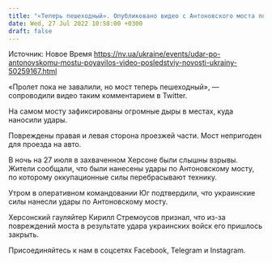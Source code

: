 ```yaml
---
title: "«Теперь пешеходный». Опубликовано видео с Антоновского моста после ночного удара ВСУ"
date: Wed, 27 Jul 2022 10:58:00 +0300
draft: false
---
```

Источник: Новое Время https://nv.ua/ukraine/events/udar-po-antonovskomu-mostu-poyavilos-video-posledstviy-novosti-ukrainy-50259167.html


«Пролет пока не завалили, но мост теперь пешеходный», — сопроводили видео таким комментарием в Twitter.

На самом мосту зафиксированы огромные дыры в местах, куда наносили удары. 

Повреждены правая и левая сторона проезжей части. Мост непригоден для проезда на авто.

В ночь на 27 июля в захваченном Херсоне были слышны взрывы. Жители сообщали, что были нанесены удары по Антоновскому мосту, по которому оккупационные силы перебрасывают технику.

Утром в оперативном командовании Юг подтвердили, что украинские силы нанесли удары по Антоновскому мосту.

Херсонский гауляйтер Кирилл Стремоусов признал, что из-за повреждений моста в результате удара украинских войск его пришлось закрыть.

Присоединяйтесь к нам в соцсетях Facebook, Telegram и Instagram.
